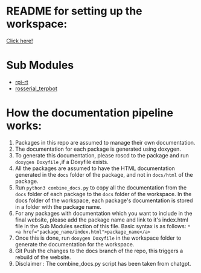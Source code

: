 # README for setting up the  workspace:

[Click here!](./README.md)

# Sub Modules

* <a href="rpi-rt/index.html">rpi-rt</a>
* <a href="rosserial_terpbot/index.html">rosserial_terpbot</a>

# How the documentation pipeline works:

1. Packages in this repo are assumed to manage their own documentation.
2. The documentation for each package is generated using doxygen.
3. To generate this documentation, please roscd to the package and run ```doxygen Doxyfile``` ,if a Doxyfile exists.
4. All the packages are assumed to have the HTML documentation generated in the ```docs``` folder of the package, and not in ```docs/html``` of the package.
5. Run ```python3 combine_docs.py``` to copy all the documentation from the ```docs``` folder of each package to the ```docs``` folder of the workspace. In the docs folder of the workspace, each package's documentation is stored in a folder with the package name.
6. For any packages with documentation which you want to include in the final website, please add the package name and link to it's index.html file in the Sub Modules section of this file. Basic syntax is as follows: ```* <a href="package_name/index.html">package_name</a>```
7. Once this is done, run ```doxygen Doxyfile``` in the workspace folder to generate the documentation for the workspace.
8. Git Push the changes to the docs branch of the repo, this triggers a rebuild of the website.
9. Disclaimer : The combine_docs.py script has been taken from chatgpt.